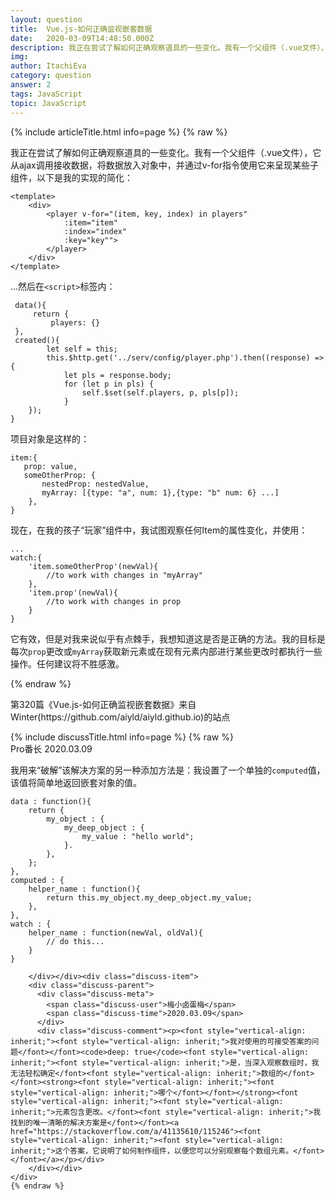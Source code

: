 ```yaml
---
layout: question
title:  Vue.js-如何正确监视嵌套数据
date:   2020-03-09T14:48:50.000Z
description: 我正在尝试了解如何正确观察道具的一些变化。我有一个父组件（.vue文件），它从ajax调用接收数据，将数据放入对象中，并通过v-for指令使用它来呈现某些...
img: 
author: ItachiEva
category: question
answer: 2
tags: JavaScript
topic: JavaScript
---
```

<div class="article-root">
  <div class="article">
    {% include articleTitle.html info=page %}
    {% raw %}
    <div class="article-content"><p><font style="vertical-align: inherit;"><font style="vertical-align: inherit;">我正在尝试了解如何正确观察道具的一些变化。</font><font style="vertical-align: inherit;">我有一个父组件（.vue文件），它从ajax调用接收数据，将数据放入对象中，并通过v-for指令使用它来呈现某些子组件，以下是我的实现的简化：</font></font></p>

<pre><code>&lt;template&gt;<font></font>
    &lt;div&gt;<font></font>
        &lt;player v-for="(item, key, index) in players"<font></font>
            :item="item"<font></font>
            :index="index"<font></font>
            :key="key""&gt;<font></font>
        &lt;/player&gt;<font></font>
    &lt;/div&gt;<font></font>
&lt;/template&gt;<font></font>
</code></pre>

<p><font style="vertical-align: inherit;"><font style="vertical-align: inherit;">...然后在</font></font><code>&lt;script&gt;</code><font style="vertical-align: inherit;"><font style="vertical-align: inherit;">标签内：</font></font></p>

<pre><code> data(){<font></font>
     return {<font></font>
         players: {}<font></font>
 },<font></font>
 created(){<font></font>
        let self = this;<font></font>
        this.$http.get('../serv/config/player.php').then((response) =&gt; {<font></font>
            let pls = response.body;<font></font>
            for (let p in pls) {<font></font>
                self.$set(self.players, p, pls[p]);<font></font>
            }<font></font>
    });<font></font>
}<font></font>
</code></pre>

<p><font style="vertical-align: inherit;"><font style="vertical-align: inherit;">项目对象是这样的：</font></font></p>

<pre><code>item:{<font></font>
   prop: value,<font></font>
   someOtherProp: {<font></font>
       nestedProp: nestedValue,<font></font>
       myArray: [{type: "a", num: 1},{type: "b" num: 6} ...]<font></font>
    },<font></font>
}<font></font>
</code></pre>

<p><font style="vertical-align: inherit;"><font style="vertical-align: inherit;">现在，在我的孩子“玩家”组件中，我试图观察任何Item的属性变化，并使用：</font></font></p>

<pre><code>...<font></font>
watch:{<font></font>
    'item.someOtherProp'(newVal){<font></font>
        //to work with changes in "myArray"<font></font>
    },<font></font>
    'item.prop'(newVal){<font></font>
        //to work with changes in prop<font></font>
    }<font></font>
}<font></font>
</code></pre>

<p><font style="vertical-align: inherit;"><font style="vertical-align: inherit;">它有效，但是对我来说似乎有点棘手，我想知道这是否是正确的方法。</font><font style="vertical-align: inherit;">我的目标是每次</font></font><code>prop</code><font style="vertical-align: inherit;"><font style="vertical-align: inherit;">更改或</font></font><code>myArray</code><font style="vertical-align: inherit;"><font style="vertical-align: inherit;">获取新元素或在现有元素内部</font><font style="vertical-align: inherit;">进行某些</font><font style="vertical-align: inherit;">更改时</font><font style="vertical-align: inherit;">都执行一些操作</font><font style="vertical-align: inherit;">。</font><font style="vertical-align: inherit;">任何建议将不胜感激。</font></font></p></div>
    {% endraw %}
  </div>
  <p class="winter_mark">第320篇《Vue.js-如何正确监视嵌套数据》来自Winter(https://github.com/aiyld/aiyld.github.io)的站点</p>
  <div class="discuss-wrapper">
    {% include discussTitle.html info=page %}
    {% raw %}
    <div class="discuss-list">
    <div class="discuss-item">
        <div class="discuss-parent">
          <div class="discuss-meta">
            <span class="discuss-user">Pro番长</span>
            <span class="discuss-time">2020.03.09</span>
          </div>
          <div class="discuss-comment"><p><font style="vertical-align: inherit;"><font style="vertical-align: inherit;">我用来“破解”该解决方案的另一种添加方法是：我设置了一个单独的</font></font><code>computed</code><font style="vertical-align: inherit;"><font style="vertical-align: inherit;">值，该值将简单地返回嵌套对象的值。</font></font></p>

<pre><code>data : function(){<font></font>
    return {<font></font>
        my_object : {<font></font>
            my_deep_object : {<font></font>
                my_value : "hello world";<font></font>
            }.<font></font>
        },<font></font>
    };<font></font>
},<font></font>
computed : {<font></font>
    helper_name : function(){<font></font>
        return this.my_object.my_deep_object.my_value;<font></font>
    },<font></font>
},<font></font>
watch : {<font></font>
    helper_name : function(newVal, oldVal){<font></font>
        // do this...<font></font>
    }<font></font>
}<font></font>
</code></pre></div>
        </div></div><div class="discuss-item">
        <div class="discuss-parent">
          <div class="discuss-meta">
            <span class="discuss-user">梅小卤蛋梅</span>
            <span class="discuss-time">2020.03.09</span>
          </div>
          <div class="discuss-comment"><p><font style="vertical-align: inherit;"><font style="vertical-align: inherit;">我对使用的可接受答案的问题</font></font><code>deep: true</code><font style="vertical-align: inherit;"><font style="vertical-align: inherit;">是，当深入观察数组时，我无法轻松确定</font><font style="vertical-align: inherit;">数组的</font></font><strong><font style="vertical-align: inherit;"><font style="vertical-align: inherit;">哪个</font></font></strong><font style="vertical-align: inherit;"><font style="vertical-align: inherit;">元素包含更改。</font><font style="vertical-align: inherit;">我找到的唯一清晰的解决方案是</font></font><a href="https://stackoverflow.com/a/41135610/115246"><font style="vertical-align: inherit;"><font style="vertical-align: inherit;">这个答案，它说明了如何制作组件，以便您可以分别观察每个数组元素。</font></font></a></p></div>
        </div></div>
    </div>
    {% endraw %}
  </div>
<div>

